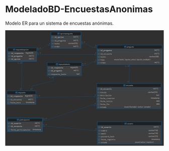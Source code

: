 # ModeladoBD-EncuestasAnonimas
Modelo ER para un sistema de encuestas anónimas.

![Diagrama de la Base de Datos](https://github.com/luiscorderof-vip2cars/ModeladoBD-EncuestasAnonimas/blob/b690f13736b6e6cd94d65c75021497ac8ac920a0/LuisCorderoF-EncuestasAnonimas.png)
